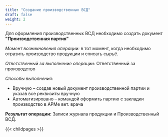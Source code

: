 ```yaml
---
title: "Создание производственных ВСД"
draft: false
weight: 2
---
```


Для оформления производственных ВСД необходимо создать документ **"Производственная партия"**

*Момент возникновения операции:* в тот момент, когда необходимо отразить производство продукции и списать сырьё.

*Ответственный за выполнение операции:* Ответственный за производство

*Cпособы выполнения:*

- Вручную – создав новый документ производственной партии и указав все реквизиты вручную
- Автоматизировано – командой оформить партию с закладки производство в АРМе вет. врача

**Результат операции:** Записи журнала продукции и Производственный ВСД.

{{< childpages >}}
